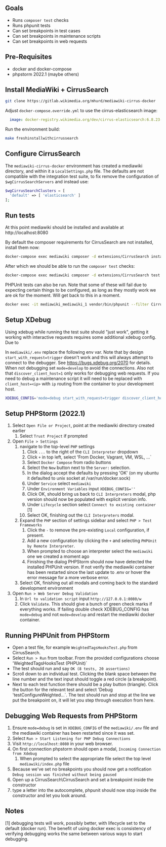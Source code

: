 Goals
-----

* Runs `composer test` checks
* Runs phpunit tests
* Can set breakpoints in test cases
* Can set breakpoints in maintenance scripts
* Can set breakpoints in web requests

Pre-Requisites
--------------

* docker and docker-compose
* phpstorm 2022.1 (maybe others)


Install MediaWiki + CirrusSearch
--------------------------------

```sh
git clone https://gitlab.wikimedia.org/mhurd/mediawiki-cirrus-docker
```

Adjust `docker-compose.override.yml` to use the cirrus-elasticsearch image:
```yaml
  image: docker-registry.wikimedia.org/dev/cirrus-elasticsearch:6.8.23-s0
```

Run the environment build:
```sh
make freshinstallwithcirrussearch
```

Configure CirrusSearch
----------------------

The `mediawiki-cirrus-docker` environment has created a mediawiki directory,
and within it a `LocalSettings.php` file. The defaults are not compatible with
the integration test suite, to fix remove the configuration of `$wgCirrusSearchServers`
and instead use:
```php
$wgCirrusSearchClusters = [
  'default' => [ 'elasticsearch' ]
];
```

Run tests
---------

At this point mediawiki should be installed and available at http://localhost:8080

By default the composer requirements for CirrusSearch are not installed, install them now:
```sh
docker-compose exec mediawiki composer -d extensions/CirrusSearch install
```

After which we should be able to run the `composer test` checks:
```sh
docker-compose exec mediawiki composer -d extensions/CirrusSearch test
```


PHPUnit tests can also be run. Note that some of these will fail due to expecting certain things
to be configured, as long as they mostly work we are ok for the moment. Will get back to this
in a moment.
```sh
docker exec -it mediawiki_mediawiki_1 vendor/bin/phpunit --filter CirrusSearch
```


Setup XDebug
------------

Using xdebug while running the test suite should "just work", getting it working
with interactive requests requires some additional xdebug config. Due to

In `mediawiki/.env` replace the following env var. Note that by design `start_with_request=trigger`
doesn't work and this will always attempt to connect to the debugger. See https://bugs.xdebug.org/2070
for details. When not debugging set `mode=develop` to avoid the connections. Also not that
`discover_client_host=1` only works for debugging web requests. If you need to debug a maintenance script
it will need to be replaced with `client_host=<ip>` with `ip` routing from the container to your
development host.

```sh
XDEBUG_CONFIG='mode=debug start_with_request=trigger discover_client_host=1 client_port=9000 idekey=PHPSTORM'
```

Setup PHPStorm (2022.1)
-----------------------
1. Select `Open File or Project`, point at the mediawiki directory created earlier
    1. Select `Trust Project` if prompted
2. Open `File > Settings`
    1. navigate to the top-level `PHP` settings
        1. Click `...` to the right of the `CLI Interpreter` dropdown
        2. Click `+` in top left, select 'From Docker, Vagrant, VM, WSL, ...`
        3. Select `Docker Compose` from radio buttons
        4. Select the `New` button next to the `Server:` selection.
        5. In the dialog accept the defaults by pressing 'OK' (on my ubuntu it defaulted to unix socket at /var/run/docker.sock)
        7. Under `Service` select `mediawiki`
        8. Under `Environment Variables` input `XDEBUG_CONFIG=''`
        9. Click OK, should bring us back to `CLI Interpreters` modal, php version should now be populated with explicit version info.
        10. Under `Lifecycle` section select `Connect to existing container` [1]
        11. Select OK, finishing out the `CLI Interpreters` modal.
    2. Expand the `PHP` section of settings sidebar and select `PHP > Test Frameworks`
        1. Click the `-` to remove the pre-existing `Local` configuration, if present.
        2. Add a new configuration by clicking the `+` and selecting `PHPUnit by Remote Interpreter`.
        3. When prompted to choose an interpreter select the `mediawiki` one we created a moment ago
        4. Finishing the dialog PHPStorm should now have detected the installed PHPUnit version. If not verify the mediawiki
           container has been restarted since the last update to .env or hover the error message for a more verbose error.
    3. Select OK, finishing out all modals and coming back to the standard development environment
3. Open `Run > Web Server Debug Validation`
    1. In `Url to validation script` input `http://127.0.0.1:8080/w`
    2. Click `Validate`. This should give a bunch of green check marks if everything works. If failing double check
       XDEBUG_CONFIG has `mode=debug` and not `mode=develop` and restart the mediawiki docker container.

Running PHPUnit from PHPStorm
-----------------------------
* Open a test file, for example `WeightedTagsHooksTest.php` from CirrusSearch.
* Select `Run > Run` from toolbar. From the provided configurations choose 'WeightedTagsHooksTest (PHPUnit)`
* The test should run and say `OK (8 tests, 20 assertions)`
* Scroll down to an individual test. Clicking the blank space between the line number and the text input should toggle a red circle (a breakpoint).
* Next to each test function there should be a play button (triangle). Click the button for the relevant test and select 'Debug 'testConfigureWeighted...`. The test should run and stop at the line we put the breakpoint on, it will let you step through execution from here.

Debugging Web Requests from PHPStorm
------------------------------------
1. Ensure `mode=debug` is set in `XDEBUG_CONFIG` of the `mediawiki/.env` file and the mediawiki container has been restarted since it was set.
2. Select `Run > Start Listening for PHP Debug Connections`
3. Visit `http://localhost:8080` in your web browser.
4. On first connection phpstorm should open a modal, `Incoming Connection from Xdebug`
    1. When prompted to select the appropriate file select the top level `mediawiki/index.php` file
5. Because we've set no breakpoints you should now get a notification `Debug session was finished without being paused`
6. Open up a CirrusSearch\CirrusSearch and set a breakpoint inside the constructor
7. type a letter into the autocomplete, phpunit should now stop inside the constructor and let
   you look around.

Notes
-----

[1] debugging tests will work, possibly better, with lifecycle set to the
 default (docker run). The benefit of using docker exec is consistency of
 verifying debugging works the same between various ways to start debugging.
